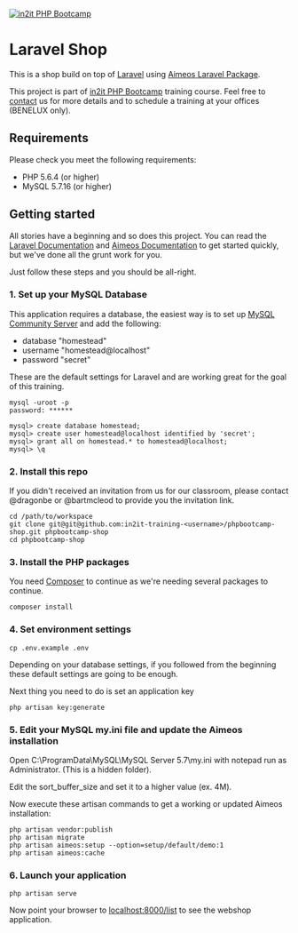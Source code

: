 [![in2it PHP Bootcamp](https://www.in2it.be/wp-content/uploads/2017/01/in2it-php-bootcamp.png)](https://www.in2it.be/training-courses/php-bootcamp/)

# Laravel Shop

This is a shop build on top of [Laravel](https://laravel.com/) using [Aimeos Laravel Package](https://aimeos.org/integrations/laravel-ecommerce-package/).

This project is part of [in2it PHP Bootcamp](https://www.in2it.be/training-courses/php-bootcamp/) training course. Feel free to [contact](https://www.in2it.be/contact) us for more details and to schedule a training at your offices (BENELUX only).

## Requirements

Please check you meet the following requirements:

- PHP 5.6.4 (or higher)
- MySQL 5.7.16 (or higher)

## Getting started

All stories have a beginning and so does this project. You can read the [Laravel Documentation] and [Aimeos Documentation] to get started quickly, but we've done all the grunt work for you.

Just follow these steps and you should be all-right.

### 1. Set up your MySQL Database

This application requires a database, the easiest way is to set up [MySQL Community Server](https://dev.mysql.com/downloads/mysql/) and add the following:

- database "homestead"
- username "homestead@localhost"
- password "secret"

These are the default settings for Laravel and are working great for the goal of this training.

```
mysql -uroot -p
password: ******

mysql> create database homestead;
mysql> create user homestead@localhost identified by 'secret';
mysql> grant all on homestead.* to homestead@localhost;
mysql> \q
```

### 2. Install this repo

If you didn't received an invitation from us for our classroom, please contact @dragonbe or @bartmcleod to provide you the invitation link.

```
cd /path/to/workspace
git clone git@git@github.com:in2it-training-<username>/phpbootcamp-shop.git phpbootcamp-shop
cd phpbootcamp-shop
```

### 3. Install the PHP packages

You need [Composer] to continue as we're needing several packages to continue.

```
composer install
```

### 4. Set environment settings

```
cp .env.example .env
```

Depending on your database settings, if you followed from the beginning these default settings are going to be enough.

Next thing you need to do is set an application key

```
php artisan key:generate
```

### 5. Edit your MySQL my.ini file and update the Aimeos installation

Open C:\ProgramData\MySQL\MySQL Server 5.7\my.ini with notepad run as Administrator. (This is a hidden folder).

Edit the sort_buffer_size and set it to a higher value (ex. 4M).

Now execute these artisan commands to get a working or updated Aimeos installation:

```
php artisan vendor:publish
php artisan migrate
php artisan aimeos:setup --option=setup/default/demo:1
php artisan aimeos:cache
```

### 6. Launch your application

```
php artisan serve
```

Now point your browser to [localhost:8000/list](http://localhost:8000/list) to see the webshop application.


[Laravel Documentation]: https://laravel.com/docs/5.3/installation
[Aimeos Documentation]: https://github.com/aimeos/aimeos-laravel#aimeos-laravel-package
[Composer]: https://getcomposer.org
